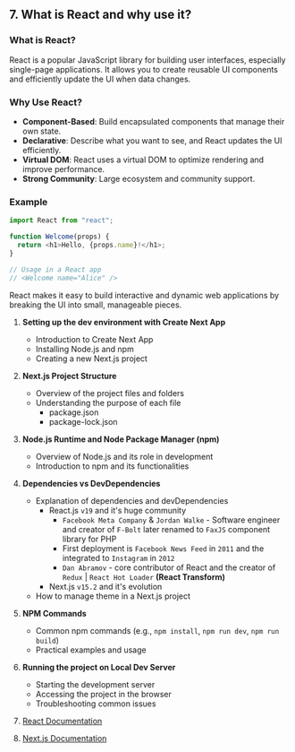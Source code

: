 ## 7. What is React and why use it?

### What is React?

React is a popular JavaScript library for building user interfaces, especially single-page applications. It allows you to create reusable UI components and efficiently update the UI when data changes.

### Why Use React?

- **Component-Based**: Build encapsulated components that manage their own state.
- **Declarative**: Describe what you want to see, and React updates the UI efficiently.
- **Virtual DOM**: React uses a virtual DOM to optimize rendering and improve performance.
- **Strong Community**: Large ecosystem and community support.

### Example

```javascript
import React from "react";

function Welcome(props) {
  return <h1>Hello, {props.name}!</h1>;
}

// Usage in a React app
// <Welcome name="Alice" />
```

React makes it easy to build interactive and dynamic web applications by breaking the UI into small, manageable pieces.

1. **Setting up the dev environment with Create Next App**

   - Introduction to Create Next App
   - Installing Node.js and npm
   - Creating a new Next.js project

2. **Next.js Project Structure**

   - Overview of the project files and folders
   - Understanding the purpose of each file
     - package.json
     - package-lock.json

3. **Node.js Runtime and Node Package Manager (npm)**

   - Overview of Node.js and its role in development
   - Introduction to npm and its functionalities

4. **Dependencies vs DevDependencies**

   - Explanation of dependencies and devDependencies
     - React.js `v19` and it's huge community
       - `Facebook Meta Company` & `Jordan Walke` - Software engineer and creator of `F-Bolt` later renamed to `FaxJS` component library for PHP
       - First deployment is `Facebook News Feed` in `2011` and the integrated to `Instagram` in `2012`
       - `Dan Abramov` - core contributor of React and the creator of `Redux` | `React Hot Loader` **(React Transform)**
     - Next.js `v15.2` and it's evolution
   - How to manage theme in a Next.js project

5. **NPM Commands**

   - Common npm commands (e.g., `npm install`, `npm run dev`, `npm run build`)
   - Practical examples and usage

6. **Running the project on Local Dev Server**

   - Starting the development server
   - Accessing the project in the browser
   - Troubleshooting common issues

7. [React Documentation](https://react.dev/learn)
8. [Next.js Documentation](https://nextjs.org/docs)
